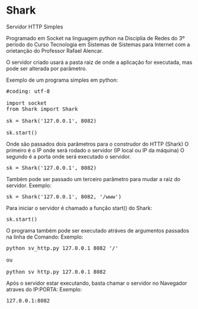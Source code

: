 # Shark
Servidor HTTP Simples

Programado em Socket na linguagem python na Disciplia de Redes do 3º período
do Curso Tecnologia em Sistemas de Sistemas para Internet com a orietanção do Professor Rafael Alencar.

O servidor criado usará a pasta raiz de onde a aplicação for executada, mas pode ser alterada por parâmetro.

Exemplo de um programa simples em python:

<pre>
#coding: utf-8

import socket
from Shark import Shark

sk = Shark('127.0.0.1', 8082)

sk.start()
</pre>

Onde são passados dois parâmetros para o construdor do HTTP (Shark)
O primeiro é o IP onde será rodado o servidor (IP local ou IP da máquina)
O segundo é a porta onde será executado o servidor.
<pre>
sk = Shark('127.0.0.1', 8082)
</pre>

Também pode ser passado um terceiro parâmetro para mudar a raiz do servidor.
Exemplo:
<pre>
sk = Shark('127.0.0.1', 8082, '/www')
</pre>

Para iniciar o servidor é chamado a função start() do Shark:
<pre>
sk.start()
</pre>

O programa também pode ser executado atráves de argumentos passados na linha de Comando:
Exemplo:
<pre>
python sv_http.py 127.0.0.1 8082 '/'
  
ou
  
python sv_http.py 127.0.0.1 8082
</pre>
  
Após o servidor estar executando, basta chamar o servidor no Navegador atraves do IP:PORTA:
Exemplo:
<pre>
127.0.0.1:8082
</pre>
